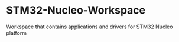 # STM32-Nucleo-Workspace
Workspace that contains applications and drivers for STM32 Nucleo platform
